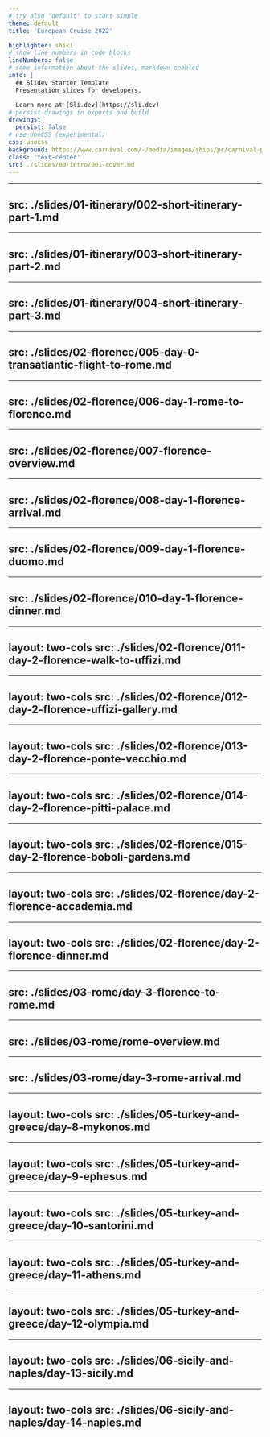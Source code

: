 ```yaml
---
# try also 'default' to start simple
theme: default
title: 'European Cruise 2022'

highlighter: shiki
# show line numbers in code blocks
lineNumbers: false
# some information about the slides, markdown enabled
info: |
  ## Slidev Starter Template
  Presentation slides for developers.

  Learn more at [Sli.dev](https://sli.dev)
# persist drawings in exports and build
drawings:
  persist: false
# use UnoCSS (experimental)
css: unocss
background: https://www.carnival.com/-/media/images/ships/pr/carnival-pride-1.jpg
class: 'text-center'
src: ./slides/00-intro/001-cover.md
---
```


---
src: ./slides/01-itinerary/002-short-itinerary-part-1.md
---

---
src: ./slides/01-itinerary/003-short-itinerary-part-2.md
---

---
src: ./slides/01-itinerary/004-short-itinerary-part-3.md
---

---
src: ./slides/02-florence/005-day-0-transatlantic-flight-to-rome.md
---

---
src: ./slides/02-florence/006-day-1-rome-to-florence.md
---

---
src: ./slides/02-florence/007-florence-overview.md
---

---
src: ./slides/02-florence/008-day-1-florence-arrival.md
---

---
src: ./slides/02-florence/009-day-1-florence-duomo.md
---

---
src: ./slides/02-florence/010-day-1-florence-dinner.md
---

---
layout: two-cols
src: ./slides/02-florence/011-day-2-florence-walk-to-uffizi.md
---

---
layout: two-cols
src: ./slides/02-florence/012-day-2-florence-uffizi-gallery.md
---

---
layout: two-cols
src: ./slides/02-florence/013-day-2-florence-ponte-vecchio.md
---

---
layout: two-cols
src: ./slides/02-florence/014-day-2-florence-pitti-palace.md
---

---
layout: two-cols
src: ./slides/02-florence/015-day-2-florence-boboli-gardens.md
---

---
layout: two-cols
src: ./slides/02-florence/day-2-florence-accademia.md
---

---
layout: two-cols
src: ./slides/02-florence/day-2-florence-dinner.md
---

---
src: ./slides/03-rome/day-3-florence-to-rome.md
---

---
src: ./slides/03-rome/rome-overview.md
---

---
src: ./slides/03-rome/day-3-rome-arrival.md
---

---
layout: two-cols
src: ./slides/05-turkey-and-greece/day-8-mykonos.md
---

---
layout: two-cols
src: ./slides/05-turkey-and-greece/day-9-ephesus.md
---

---
layout: two-cols
src: ./slides/05-turkey-and-greece/day-10-santorini.md
---

---
layout: two-cols
src: ./slides/05-turkey-and-greece/day-11-athens.md
---

---
layout: two-cols
src: ./slides/05-turkey-and-greece/day-12-olympia.md
---

---
layout: two-cols
src: ./slides/06-sicily-and-naples/day-13-sicily.md
---

---
layout: two-cols
src: ./slides/06-sicily-and-naples/day-14-naples.md
---




